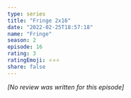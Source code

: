 ```yaml
---
type: series
title: "Fringe 2x16"
date: "2022-02-25T18:57:18"
name: "Fringe"
season: 2
episode: 16
rating: 3
ratingEmoji: ⭐️⭐️⭐️
share: false
---
```


*[No review was written for this episode]*
